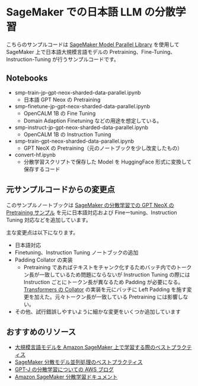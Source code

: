 # SageMaker での日本語 LLM の分散学習

こちらのサンプルコードは [SageMaker Model Parallel Library](https://docs.aws.amazon.com/sagemaker/latest/dg/model-parallel.html) を使用して SageMaker 上で日本語大規模言語モデルの Pretraining、Fine-Tuning、Instruction-Tuning が行うサンプルコードです。

## Notebooks

- smp-train-jp-gpt-neox-sharded-data-parallel.ipynb
  - 日本語 GPT Neox の Pretraining
- smp-finetune-jp-gpt-neox-sharded-data-parallel.ipynb
  - OpenCALM 1B の Fine Tuning
  - Domain Adaption Finetuning などの用途を想定している。
- smp-instruct-jp-gpt-neox-sharded-data-parallel.ipynb
  - OpenCALM 1B の Instruction Tuning
- smp-train-gpt-neox-sharded-data-parallel.ipynb
  - GPT NeoX の Pretraining（元のノートブックを少し改変したもの）
- convert-hf.ipynb
  - 分散学習スクリプトで保存した Model を HuggingFace 形式に変換して保存するコード

## 元サンプルコードからの変更点

このサンプルノートブックは [SageMaker の分散学習での GPT NeoX の Pretraining サンプル](https://github.com/aws/amazon-sagemaker-examples/tree/main/training/distributed_training/pytorch/model_parallel/gpt-neox) を元に日本語対応および Fineーtuning、Instruction Tuning 対応などを追加しています。

主な変更点は以下になります。

- 日本語対応
- Finetuning、Instruction Tuning ノートブックの追加
- Padding Collator の実装
  - Pretraining であればテキストをチャンク化するためバッチ内でのトークン長が一致しているため問題にならないが Instruction Tuning の際には Instruction ごとにトークン長が異なるため Padding が必要になる。[Transformers の Collator](https://github.com/huggingface/transformers/blob/main/src/transformers/data/data_collator.py#L402) の実装を元にバッチに Left Padding を施す変更を加えた。元々トークン長が一致している Pretraining には影響しない。
- その他、試行錯誤しやすいように細かな変更をいくつか追加しています

## おすすめのリソース

- [大規模言語モデルを Amazon SageMaker 上で学習する際のベストプラクティス](https://aws.amazon.com/jp/blogs/news/training-large-language-models-on-amazon-sagemaker-best-practices/)
- [SageMaker 分散モデル並列処理のベストプラクティス](https://docs.aws.amazon.com/ja_jp/sagemaker/latest/dg/model-parallel-best-practices.html)
- [GPT-J の分散学習についての AWS ブログ](https://aws.amazon.com/blogs/machine-learning/fine-tune-gpt-j-using-an-amazon-sagemaker-hugging-face-estimator-and-the-model-parallel-library/)
- [Amazon SageMaker 分散学習ドキュメント](https://docs.aws.amazon.com/ja_jp/sagemaker/latest/dg/distributed-training.html)
